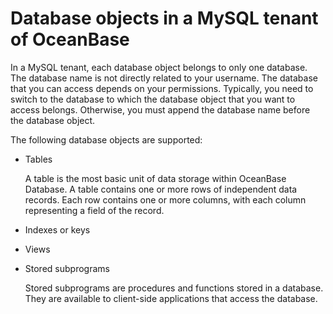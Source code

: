 Database objects in a MySQL tenant of OceanBase 
====================================================================



In a MySQL tenant, each database object belongs to only one database. The database name is not directly related to your username. The database that you can access depends on your permissions. Typically, you need to switch to the database to which the database object that you want to access belongs. Otherwise, you must append the database name before the database object. 

The following database objects are supported:

* Tables

  A table is the most basic unit of data storage within OceanBase Database. A table contains one or more rows of independent data records. Each row contains one or more columns, with each column representing a field of the record.
  




<!-- -->

* Indexes or keys

* Views

* Stored subprograms

  Stored subprograms are procedures and functions stored in a database. They are available to client-side applications that access the database.
  



